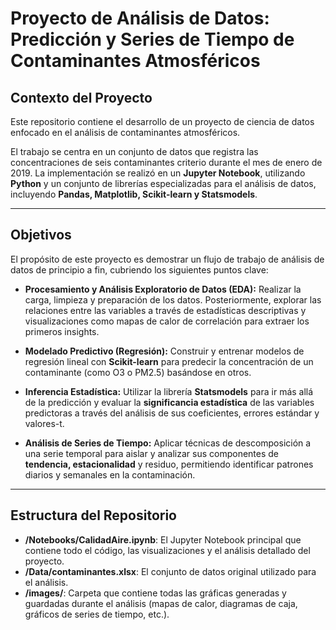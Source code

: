 # Proyecto de Análisis de Datos: Predicción y Series de Tiempo de Contaminantes Atmosféricos

## Contexto del Proyecto

Este repositorio contiene el desarrollo de un proyecto de ciencia de datos enfocado en el análisis de contaminantes atmosféricos.

El trabajo se centra en un conjunto de datos que registra las concentraciones de seis contaminantes criterio durante el mes de enero de 2019. La implementación se realizó en un **Jupyter Notebook**, utilizando **Python** y un conjunto de librerías especializadas para el análisis de datos, incluyendo **Pandas, Matplotlib, Scikit-learn y Statsmodels**.

---

## Objetivos

El propósito de este proyecto es demostrar un flujo de trabajo de análisis de datos de principio a fin, cubriendo los siguientes puntos clave:

* **Procesamiento y Análisis Exploratorio de Datos (EDA):** Realizar la carga, limpieza y preparación de los datos. Posteriormente, explorar las relaciones entre las variables a través de estadísticas descriptivas y visualizaciones como mapas de calor de correlación para extraer los primeros insights.

* **Modelado Predictivo (Regresión):** Construir y entrenar modelos de regresión lineal con **Scikit-learn** para predecir la concentración de un contaminante (como O3 o PM2.5) basándose en otros.

* **Inferencia Estadística:** Utilizar la librería **Statsmodels** para ir más allá de la predicción y evaluar la **significancia estadística** de las variables predictoras a través del análisis de sus coeficientes, errores estándar y valores-t.

* **Análisis de Series de Tiempo:** Aplicar técnicas de descomposición a una serie temporal para aislar y analizar sus componentes de **tendencia, estacionalidad** y residuo, permitiendo identificar patrones diarios y semanales en la contaminación.

---

## Estructura del Repositorio

* **/Notebooks/CalidadAire.ipynb**: El Jupyter Notebook principal que contiene todo el código, las visualizaciones y el análisis detallado del proyecto.
* **/Data/contaminantes.xlsx**: El conjunto de datos original utilizado para el análisis.
* **/images/**: Carpeta que contiene todas las gráficas generadas y guardadas durante el análisis (mapas de calor, diagramas de caja, gráficos de series de tiempo, etc.).
